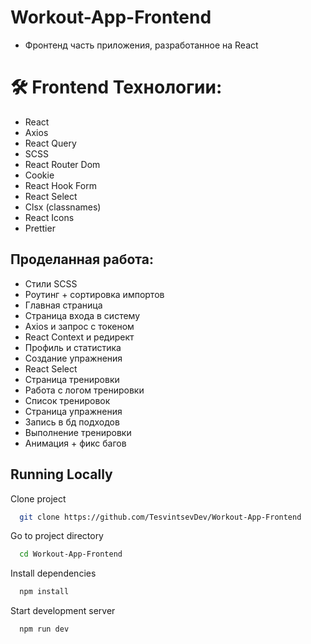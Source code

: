 # Workout-App-Frontend
- Фронтенд часть приложения, разработанное на React
  
# 🛠 Frontend Технологии:
- React
- Axios
- React Query
- SCSS
- React Router Dom
- Cookie
- React Hook Form
- React Select
- Clsx (classnames)
- React Icons
- Prettier

## Проделанная работа: 
- Стили SCSS
- Роутинг + сортировка импортов
- Главная страница
- Страница входа в систему
- Axios и запрос с токеном
- React Context и редирект
- Профиль и статистика
- Создание упражнения
- React Select
- Страница тренировки
- Работа с логом тренировки
- Список тренировок
- Страница упражнения
- Запись в бд подходов
- Выполнение тренировки
- Анимация + фикс багов

## Running Locally

Clone project

```bash
  git clone https://github.com/TesvintsevDev/Workout-App-Frontend
```

Go to project directory

```bash
  cd Workout-App-Frontend
```

Install dependencies

```bash
  npm install

```

Start development server

```bash
  npm run dev
```
